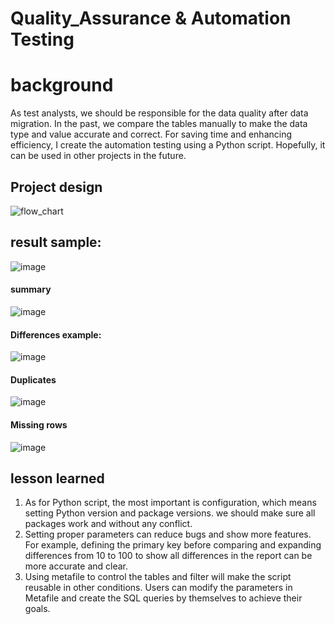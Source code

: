 # Quality_Assurance & Automation Testing

# background
As test analysts, we should be responsible for the data quality after data migration. In the past, we compare the tables manually to make the data type and value accurate and correct. For saving time and enhancing efficiency, I create the automation testing using a Python script. Hopefully, it can be used in other projects in the future.


## Project design


![flow_chart](https://github.com/yrenn/QA_data_comparsion_sqlserver_and_snowflake/assets/118937529/ace1c11c-9887-4d9f-bd85-225997024492)


## result sample:
![image](https://github.com/yrenn/QA_data_comparsion_sqlserver_and_snowflake/assets/118937529/93b75b42-d2ed-45c6-a425-2154ee519fc7)

#### summary

![image](https://github.com/yrenn/QA_data_comparsion_sqlserver_and_snowflake/assets/118937529/260f67c7-0e41-42f3-8a34-532b36725515)

#### Differences example:
![image](https://github.com/yrenn/QA_data_comparsion_sqlserver_and_snowflake/assets/118937529/4d178c89-9d41-4827-ae61-b67f6d65ff4f)

#### Duplicates
![image](https://github.com/yrenn/QA_data_comparsion_sqlserver_and_snowflake/assets/118937529/3cbbf23c-7c6e-4447-b87a-6bc21b512639)

#### Missing rows
![image](https://github.com/yrenn/QA_data_comparsion_sqlserver_and_snowflake/assets/118937529/03f52961-fb09-463a-8bda-446dca81000e)



## lesson learned
1. As for Python script, the most important is configuration, which means setting Python version and package versions. we should make sure all packages work and without any conflict.
2. Setting proper parameters can reduce bugs and show more features. For example, defining the primary key before comparing and expanding differences from 10 to 100 to show all differences in the report can be more accurate and clear.
3. Using metafile to control the tables and filter will make the script reusable in other conditions. Users can modify the parameters in Metafile and create the SQL queries by themselves to achieve their goals.

